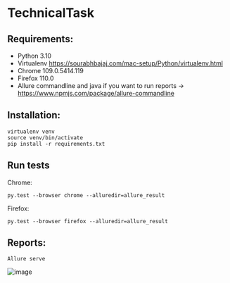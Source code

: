# TechnicalTask

## Requirements:
- Python 3.10
- Virtualenv https://sourabhbajaj.com/mac-setup/Python/virtualenv.html
- Chrome 109.0.5414.119
- Firefox 110.0 
- Allure commandline and java if you want to run reports -> https://www.npmjs.com/package/allure-commandline

## Installation: 
```
virtualenv venv
source venv/bin/activate
pip install -r requirements.txt
```

## Run tests
Chrome: 
```
py.test --browser chrome --alluredir=allure_result
```
Firefox: 
```
py.test --browser firefox --alluredir=allure_result
```

## Reports:
```
Allure serve
```

![image](https://user-images.githubusercontent.com/121701119/220397385-2b3256c7-7311-4c92-abad-7371cf5bab6c.png)
